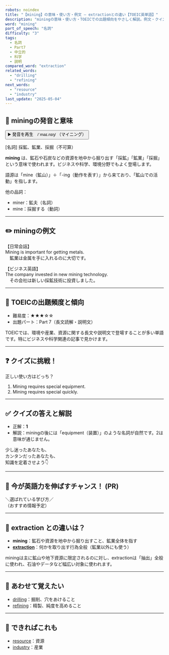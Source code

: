 ```yaml
---
robots: noindex
title: "【mining】の意味・使い方・例文 ― extractionとの違い【TOEIC英単語】"
description: "miningの意味・使い方・TOEICでの出題傾向をやさしく解説。例文・クイズ付きでextractionとの違いもわかりやすく学べます。"
word: "mining"
part_of_speech: "名詞"
difficulty: "3"
tags:
  - 名詞
  - Part7
  - 中立的
  - 科学
  - 説明
compared_word: "extraction"
related_words:
  - "drilling"
  - "refining"
next_words:
  - "resource"
  - "industry"
last_update: "2025-05-04"
---
```


## 🔰 miningの発音と意味

<button class="play-audio" onclick="playTTS('mining')">
  <span class="play-audio-main">
    ▶️ 発音を再生　/ˈmaɪ.nɪŋ/
  </span>
  <span class="play-audio-sub">
    （マイニング）
  </span>
</button>

[名詞] 採鉱、鉱業、採掘（不可算）

**mining** は、鉱石や石炭などの資源を地中から掘り出す「採鉱」「鉱業」「採掘」という意味で使われます。ビジネスや科学、環境分野でもよく登場します。

語源は「mine（鉱山）」＋「-ing（動作を表す）」から来ており、「鉱山での活動」を指します。

他の品詞：  
- miner：鉱夫（名詞）
- mine：採掘する（動詞）

---

## ✏️ miningの例文

【日常会話】  
Mining is important for getting metals.  
　鉱業は金属を手に入れるのに大切です。

【ビジネス英語】  
The company invested in new mining technology.  
　その会社は新しい採鉱技術に投資しました。

---

## 🎯 TOEICの出題頻度と傾向

- 難易度：★★★☆☆
- 出題パート：Part 7（長文読解・説明文）

TOEICでは、環境や産業、資源に関する長文や説明文で登場することが多い単語です。特にビジネスや科学関連の記事で見かけます。

---

## ❓ クイズに挑戦！

正しい使い方はどっち？

1. Mining requires special equipment.  
2. Mining requires special quickly.

---

## ✅ クイズの答えと解説

- 正解：**1**
- 解説：miningの後には「equipment（装置）」のような名詞が自然です。2は意味が通じません。

少し迷ったあなたも、  
カンタンだったあなたも、  
知識を定着させよう👇️

---

## 🚀 今が英語力を伸ばすチャンス！ (PR)

<div class="info-center">
＼選ばれている学び方／<br>  
（おすすめ情報予定）
</div>

---

## 🤔  extraction との違いは？

- **mining**：鉱石や資源を地中から掘り出すこと、鉱業全体を指す
- **[extraction](/word/extraction/)**：何かを取り出す行為全般（鉱業以外にも使う）

miningは主に鉱山や地下資源に限定されるのに対し、extractionは「抽出」全般に使われ、石油やデータなど幅広い対象に使われます。

---

## 🧩 あわせて覚えたい

- [drilling](/word/drilling/)：掘削、穴をあけること
- [refining](/word/refining/)：精製、純度を高めること

---

## 📖 できればこれも

- [resource](/word/resource/)：資源
- [industry](/word/industry/)：産業

<!-- cvid: aid10_bid31 -->
